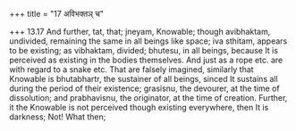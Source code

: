 +++
title = "17 अविभक्तञ् च"

+++
13.17 And further, tat, that; jneyam, Knowable; though avibhaktam,
undivided, remaining the same in all beings like space; iva sthitam,
appears to be existing; as vibhaktam, divided; bhutesu, in all beings,
because It is perceived as existing in the bodies themselves. And just
as a rope etc. are with regard to a snake etc. That are falsely
imagined, similarly that Knowable is bhutabhartr, the sustainer of all
beings, sinced It sustains all during the period of their existence;
grasisnu, the devourer, at the time of dissolution; and prabhavisnu, the
originator, at the time of creation. Further, it the Knowable is not
perceived though existing everywhere, then It is darkness; Not! What
then;
